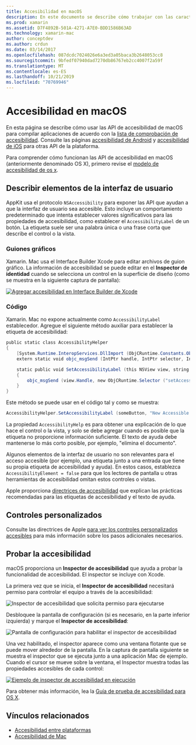 ```yaml
---
title: Accesibilidad en macOS
description: En este documento se describe cómo trabajar con las características de accesibilidad de macOS en una aplicación de Xamarin. Mac. Describe la descripción de los elementos de la interfaz de usuario en guiones gráficos y código, controles personalizados y la accesibilidad de las pruebas.
ms.prod: xamarin
ms.assetid: D7F4892B-501A-4271-A7E0-BDD1586B63AD
ms.technology: xamarin-mac
author: conceptdev
ms.author: crdun
ms.date: 03/14/2017
ms.openlocfilehash: 087dcdc7024026e6a3ed3a05baca3b2648053cc8
ms.sourcegitcommit: 9bfedf07940dad7270db86767eb2cc4007f2a59f
ms.translationtype: MT
ms.contentlocale: es-ES
ms.lasthandoff: 10/21/2019
ms.locfileid: "70769946"
---
```

# <a name="accessibility-on-macos"></a>Accesibilidad en macOS

En esta página se describe cómo usar las API de accesibilidad de macOS para compilar aplicaciones de acuerdo con la [lista de comprobación de accesibilidad](~/cross-platform/app-fundamentals/accessibility.md).
Consulte las páginas [accesibilidad de Android](~/android/app-fundamentals/accessibility.md) y [accesibilidad de iOS](~/ios/app-fundamentals/accessibility.md) para otras API de la plataforma.

Para comprender cómo funcionan las API de accesibilidad en macOS (anteriormente denominado OS X), primero revise el [modelo de accesibilidad de os x](https://developer.apple.com/library/mac/documentation/Accessibility/Conceptual/AccessibilityMacOSX/OSXAXmodel.html).

## <a name="describing-ui-elements"></a>Describir elementos de la interfaz de usuario

AppKit usa el protocolo `NSAccessibility` para exponer las API que ayudan a que la interfaz de usuario sea accesible. Esto incluye un comportamiento predeterminado que intenta establecer valores significativos para las propiedades de accesibilidad, como establecer el `AccessibilityLabel` de un botón. La etiqueta suele ser una palabra única o una frase corta que describe el control o la vista.

### <a name="storyboard-files"></a>Guiones gráficos

Xamarin. Mac usa el Interface Builder Xcode para editar archivos de guion gráfico.
La información de accesibilidad se puede editar en el **Inspector de identidad** cuando se selecciona un control en la superficie de diseño (como se muestra en la siguiente captura de pantalla):

[![Agregar accesibilidad en Interface Builder de Xcode](accessibility-images/xcode.png "Agregar accesibilidad en Interface Builder de Xcode")](accessibility-images/xcode-large.png#lightbox)

### <a name="code"></a>Código

Xamarin. Mac no expone actualmente como `AccessibilityLabel` establecedor.  Agregue el siguiente método auxiliar para establecer la etiqueta de accesibilidad:

```csharp
public static class AccessibilityHelper
{
    [System.Runtime.InteropServices.DllImport (ObjCRuntime.Constants.ObjectiveCLibrary)]
    extern static void objc_msgSend (IntPtr handle, IntPtr selector, IntPtr label);

    static public void SetAccessibilityLabel (this NSView view, string value)
    {
        objc_msgSend (view.Handle, new ObjCRuntime.Selector ("setAccessibilityLabel:").Handle, new NSString (value).Handle);
    }
}
```

Este método se puede usar en el código tal y como se muestra:

```csharp
AccessibilityHelper.SetAccessibilityLabel (someButton, "New Accessible Description");
```

La propiedad `AccessibilityHelp` es para obtener una explicación de lo que hace el control o la vista, y solo se debe agregar cuando es posible que la etiqueta no proporcione información suficiente. El texto de ayuda debe mantenerse lo más corto posible, por ejemplo, "elimina el documento".

Algunos elementos de la interfaz de usuario no son relevantes para el acceso accesible (por ejemplo, una etiqueta junto a una entrada que tiene su propia etiqueta de accesibilidad y ayuda).
En estos casos, establezca `AccessibilityElement = false` para que los lectores de pantalla u otras herramientas de accesibilidad omitan estos controles o vistas.

Apple proporciona [directrices de accesibilidad](https://developer.apple.com/library/mac/documentation/Accessibility/Conceptual/AccessibilityMacOSX/EnhancingtheAccessibilityofStandardAppKitControls.html) que explican las prácticas recomendadas para las etiquetas de accesibilidad y el texto de ayuda.

## <a name="custom-controls"></a>Controles personalizados

Consulte las directrices de Apple [para ver los controles personalizados accesibles](https://developer.apple.com/library/mac/documentation/Accessibility/Conceptual/AccessibilityMacOSX/ImplementingAccessibilityforCustomControls.html) para más información sobre los pasos adicionales necesarios.

## <a name="testing-accessibility"></a>Probar la accesibilidad

macOS proporciona un **Inspector de accesibilidad** que ayuda a probar la funcionalidad de accesibilidad. El inspector se incluye con Xcode.

La primera vez que se inicia, el **Inspector de accesibilidad** necesitará permiso para controlar el equipo a través de la accesibilidad:

![Inspector de accesibilidad que solicita permiso para ejecutarse](accessibility-images/accessibility-inspector-1.png "Inspector de accesibilidad que solicita permiso para ejecutarse")

Desbloquee la pantalla de configuración (si es necesario, en la parte inferior izquierda) y marque el **Inspector de accesibilidad**:

![Pantalla de configuración para habilitar el inspector de accesibilidad](accessibility-images/accessibility-inspector-2.png "Pantalla de configuración para habilitar el inspector de accesibilidad")

Una vez habilitado, el inspector aparece como una ventana flotante que se puede mover alrededor de la pantalla. En la captura de pantalla siguiente se muestra el inspector que se ejecuta junto a una aplicación Mac de ejemplo. Cuando el cursor se mueve sobre la ventana, el Inspector muestra todas las propiedades accesibles de cada control:

[![Ejemplo de inspector de accesibilidad en ejecución](accessibility-images/accessibility-example.png "Ejemplo de inspector de accesibilidad en ejecución")](accessibility-images/accessibility-example-large.png#lightbox)

Para obtener más información, lea la [Guía de prueba de accesibilidad para OS X](https://developer.apple.com/library/mac/documentation/Accessibility/Conceptual/AccessibilityMacOSX/OSXAXTestingApps.html).

## <a name="related-links"></a>Vínculos relacionados

- [Accesibilidad entre plataformas](~/cross-platform/app-fundamentals/accessibility.md)
- [Accesibilidad de Mac](https://www.apple.com/accessibility/mac/)
